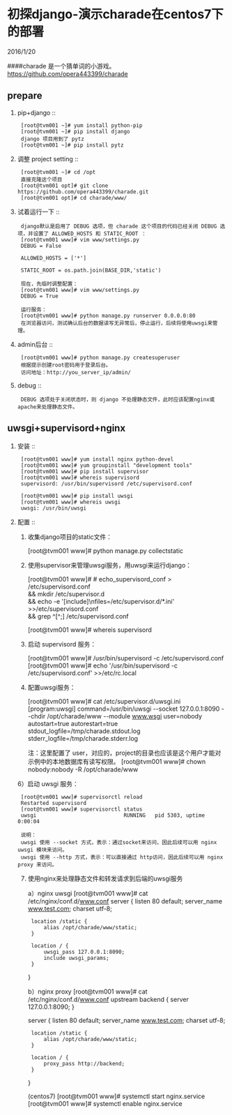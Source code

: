 初探django-演示charade在centos7下的部署
=======================================
2016/1/20

####charade 是一个猜单词的小游戏。
https://github.com/opera443399/charade

prepare
-------
1. pip+django ::

        [root@tvm001 ~]# yum install python-pip
        [root@tvm001 ~]# pip install django
        django 项目用到了 pytz
        [root@tvm001 ~]# pip install pytz

2. 调整 project setting ::

        [root@tvm001 ~]# cd /opt
        直接克隆这个项目 
        [root@tvm001 opt]# git clone https://github.com/opera443399/charade.git
        [root@tvm001 opt]# cd charade/www/

6. 试着运行一下 ::

        django默认是启用了 DEBUG 选项，但 charade 这个项目的代码已经关闭 DEBUG 选项，并设置了 ALLOWED_HOSTS 和 STATIC_ROOT ：
        [root@tvm001 www]# vim www/settings.py
        DEBUG = False
        
        ALLOWED_HOSTS = ['*']
        
        STATIC_ROOT = os.path.join(BASE_DIR,'static')
        
        现在，先临时调整配置：
        [root@tvm001 www]# vim www/settings.py 
        DEBUG = True
        
        运行服务：
        [root@tvm001 www]# python manage.py runserver 0.0.0.0:80
        在浏览器访问，测试确认后台的数据读写无异常后，停止运行，后续将使用uwsgi来管理。
    

7. admin后台 ::

        [root@tvm001 www]# python manage.py createsuperuser
        根据提示创建root密码用于登录后台。
        访问地址：http://you_server_ip/admin/

8. debug ::

        DEBUG 选项处于关闭状态时，则 django 不处理静态文件，此时应该配置nginx或apache来处理静态文件。
    
    
uwsgi+supervisord+nginx
----------------------
1. 安装 ::

        [root@tvm001 www]# yum install nginx python-devel
        [root@tvm001 www]# yum groupinstall "development tools"
        [root@tvm001 www]# pip install supervisor
        [root@tvm001 www]# whereis supervisord
        supervisord: /usr/bin/supervisord /etc/supervisord.conf
        
        [root@tvm001 www]# pip install uwsgi
        [root@tvm001 www]# whereis uwsgi
        uwsgi: /usr/bin/uwsgi    

2. 配置 ::

    1) 收集django项目的static文件：
    
        [root@tvm001 www]# python manage.py collectstatic
    
    2) 使用supervisor来管理uwsgi服务，用uwsgi来运行django：
    
        [root@tvm001 www]# # echo_supervisord_conf > /etc/supervisord.conf \
        && mkdir /etc/supervisor.d \
        && echo -e '[include]\nfiles=/etc/supervisor.d/*.ini' >>/etc/supervisord.conf \
        && grep ^[^\;] /etc/supervisord.conf
        
        [root@tvm001 www]# whereis supervisord
    
    4) 启动 supervisord 服务：
    
        [root@tvm001 www]# /usr/bin/supervisord -c /etc/supervisord.conf
        [root@tvm001 www]# echo '/usr/bin/supervisord -c /etc/supervisord.conf' >>/etc/rc.local
    
    5) 配置uwsgi服务：
    
        [root@tvm001 www]# cat /etc/supervisor.d/uwsgi.ini
        [program:uwsgi]
        command=/usr/bin/uwsgi --socket 127.0.0.1:8090 --chdir /opt/charade/www --module www.wsgi
        user=nobody
        autostart=true
        autorestart=true
        stdout_logfile=/tmp/charade.stdout.log
        stderr_logfile=/tmp/charade.stderr.log
        
        注：这里配置了 user，对应的，project的目录也应该是这个用户才能对示例中的本地数据库有读写权限。
        [root@tvm001 www]# chown nobody:nobody -R /opt/charade/www
            
    6）启动 uwsgi 服务：
    
        [root@tvm001 www]# supervisorctl reload
        Restarted supervisord
        [root@tvm001 www]# supervisorctl status
        uwsgi                            RUNNING   pid 5303, uptime 0:00:04
    
        说明：
        uwsgi 使用 --socket 方式，表示：通过socket来访问，因此后续可以用 nginx uwsgi 模块来访问。
        uwsgi 使用 --http 方式，表示：可以直接通过 http访问，因此后续可以用 nginx proxy 来访问。
    
    
    7) 使用nginx来处理静态文件和转发请求到后端的uwsgi服务
    
        a）nginx uwsgi
        [root@tvm001 www]# cat /etc/nginx/conf.d/www.conf 
        server {
            listen 80 default;
            server_name www.test.com;
            charset utf-8;
        
            location /static {
                alias /opt/charade/www/static;
            }
        
            location / {
                uwsgi_pass 127.0.0.1:8090;
                include uwsgi_params;
            }
        }
        
        b）nginx proxy
        [root@tvm001 www]# cat /etc/nginx/conf.d/www.conf 
        upstream backend {
            server 127.0.0.1:8090;
        }
        
        server {
            listen 80 default;
            server_name www.test.com;
            charset utf-8;
            
            location /static {
                alias /opt/charade/www/static;
            }
        
            location / {
                proxy_pass http://backend;
            }
        }
        
        (centos7)
        [root@tvm001 www]# systemctl start nginx.service
        [root@tvm001 www]# systemctl enable nginx.service
